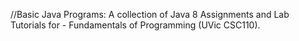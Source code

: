 //Basic Java Programs:
A collection of Java 8 Assignments and Lab Tutorials for - 
Fundamentals of Programming (UVic CSC110).